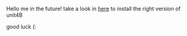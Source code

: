 Hello me in the future!
take a look in [here](https://github.com/oriapp/BlueJ/tree/main/Bagruts) to install the right version of unit4B

good luck (:
